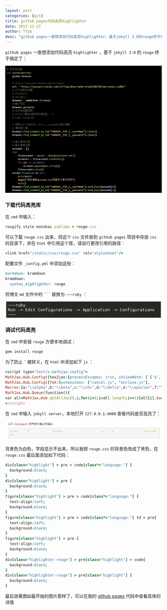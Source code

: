 ```yaml
---
layout: post
categories: [git]
title: github pages代码高亮highlighter
date: 2017-12-27
author: TTyb
desc: "github pages一直想添加代码高亮highlighter，基于jekyll 3.0的rouge终于搞定了"
---
```


`github pages` 一直想添加代码高亮 `highlighter` ，基于 `jekyll 3.0` 的 `rouge` 终于搞定了：

<p style="text-align:center"><img src="/static/postimage/git/highlighter/20171227091833.jpg" class="img-responsive center-block"/></p>

### 下载代码高亮库

在 `cmd` 中输入：

~~~ruby
rougify style monokai.sublime > rouge.css
~~~

可以下载 `rouge.css` 出来，将这个 `css` 文件放到 `github pages` 项目中存放 `css` 的目录下，并在 `html` 中引用这个库，请自行更改引用的路径：

~~~ruby
<link href="/static/css/rouge.css" rel="stylesheet"/>
~~~

配置文件 `_config.yml` 中添加这些：

~~~ruby
markdown: kramdown
kramdown:
  syntax_highlighter: rouge
~~~

将博文 `md` 文件中的 ```` ``` ```` 替换为 `~~~ruby` ：

<p style="text-align:center"><img src="/static/postimage/git/highlighter/20171227093944.jpg" class="img-responsive center-block"/></p>

### 调试代码高亮

在 `cmd` 中安装 `rouge` 方便本地调试：

~~~ruby
gem install rouge
~~~

为了防止 ```` ` ```` 被转义，在 `html` 中添加如下 `js` ：

~~~ruby
<script type="text/x-mathjax-config">
MathJax.Hub.Config({tex2jax:{processEscapes: true, inlineMath: [ ['$','$'], ["\\(","\\)"] ], skipTags: ['script', 'noscript', 'style', 'textarea', 'pre', 'code']}});
MathJax.Hub.Config({TeX:{extensions: ["cancel.js", "enclose.js"],
Macros:{a:"\\alpha",b:"\\beta",c:"\\chi",d:"\\delta",e:"\\epsilon",f:"\\phi",g:"\\gamma",h:"\\eta",i:"\\iota",j:"\\varphi",k:"\\kappa",l:"\\lambda",m:"\\mu",n:"\\nu",o:"\\omicron",p:"\\pi",q:"\\theta",r:"\\rho",s:"\\sigma",t:"\\tau",u:"\\upsilon",v:"\\varpi",w:"\\omega",x:"\\xi",y:"\\psi",z:"\\zeta",D:"\\Delta",F:"\\Phi",G:"\\Gamma",J:"\\vartheta",L:"\\Lambda",P:"\\Pi",Q:"\\Theta",S:"\\Sigma",U:"\\Upsilon",V:"\\varsigma",W:"\\Omega",X:"\\Xi",Y:"\\Psi",ve:"\\varepsilon",vk:"\\varkappa",vq:"\\vartheta",vp:"\\varpi",vr:"\\varrho",vs:"\\varsigma",vf:"\\varphi",alg:"\\begin{align}", ealg:"\\end{align}",bmat:"\\begin{bmatrix}", Bmat:"\\begin{Bmatrix}", pmat:"\\begin{pmatrix}", Pmat:"\\begin{Pmatrix}", vmat:"\\begin{vmatrix}", Vmat:"\\begin{Vmatrix}",ebmat:"\\end{bmatrix}", eBmat:"\\end{Bmatrix}",  epmat:"\\end{pmatrix}",  ePmat:"\\end{Pmatrix}",  evmat:"\\end{vmatrix}",  eVmat:"\\end{Vmatrix}",AA:"\\unicode{x212B}", Sum:"\\sum\\limits", abs:['\\lvert #1\\rvert',1], rmd:['\\mathop{\\mathrm{d}#1}',1],bi:['\\boldsymbol{#1}', 1], obar:['0\\!\\!\\!\\raise{.05em}{-}'],opar:['\\frac{\\partial #1}{\\partial #2}', 2], oppar:['\\frac{\\partial^2 #1}{\\partial #2^2}', 2]}}});
MathJax.Hub.Queue(function(){
var all=MathJax.Hub.getAllJax(),i;for(i=0;i<all.length;i+=1){all[i].SourceElement().parentNode.className+=' has-jax';}});
</script>
~~~

在 `cmd` 中输入 `jekyll server`，本地打开 `127.0.0.1:4000` 查看代码是否高亮了：

<p style="text-align:center"><img src="/static/postimage/git/highlighter/20171227094219.jpg" class="img-responsive center-block"/></p>

背景色为白色，字段显示不出来，所以我把 `rouge.css` 的背景色改成了黑色，在 `rouge.css` 最后面添加如下代码：

~~~ruby
div[class="highlight"] > pre > code[class*="language-"] {
  background:black;
}
div[class="highlight"] > pre {
  background:black;
}
figure[class="highlight"] > pre > code[class*="language-"] {
  text-align:left;
  background:black;
}
figure[class="highlight"] > pre > code[class*="language-"] td > pre{
  text-align:left;
  background:black;
}
figure[class="highlight"] > pre {
  text-align:left;
  background:black;
}
div[class="highlighter-rouge"] > pre[class="highlight"] > code{
  background:black;
}
div[class="highlighter-rouge"] > pre[class="highlight"] {
  background:black;
}
~~~

最后效果图如最开始的图片那样了，可以在我的 [github pages](https://github.com/TTyb/TTyb.github.io) 代码中查看具体的详情